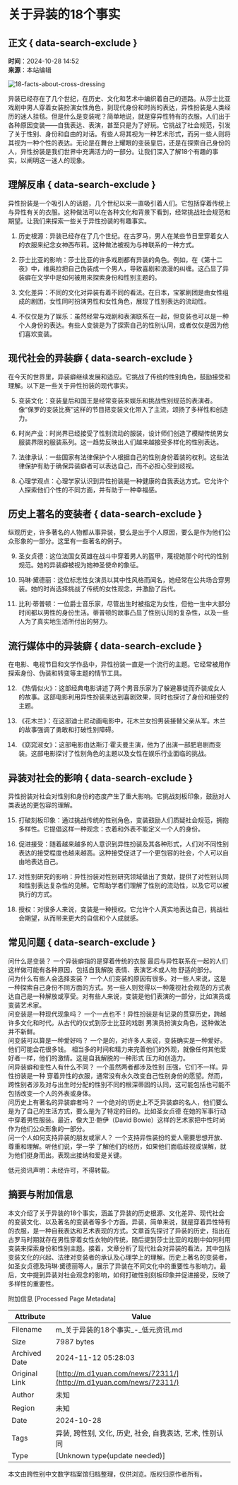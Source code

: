 # 关于异装的18个事实

## 正文 { data-search-exclude }


**时间**：2024-10-28 14:52  
**来源**：本站编辑

![18-facts-about-cross-dressing](http://www.d1yuan.com/file/upload/202410/28/145251131.jpg)

异装已经存在了几个世纪，在历史、文化和艺术中编织着自己的道路。从莎士比亚戏剧中男人穿着女装扮演女性角色，到现代身份和时尚的表达，异性扮装是人类经历的迷人挂毯。但是什么是变装呢？简单地说，就是穿异性特有的衣服。人们出于各种原因变装——自我表达、表演，甚至只是为了好玩。它挑战了社会规范，引发了关于性别、身份和自由的对话。有些人将其视为一种艺术形式，而另一些人则将其视为一种个性的表达。无论是在舞台上耀眼的变装皇后，还是在探索自己身份的人，异性扮装是我们世界中充满活力的一部分。让我们深入了解18个有趣的事实，以阐明这一迷人的现象。

## 理解反串 { data-search-exclude }

异性扮装是一个吸引人的话题，几个世纪以来一直吸引着人们。它包括穿着传统上与异性有关的衣服。这种做法可以在各种文化和背景下看到，经常挑战社会规范和期望。让我们来探索一些关于异性扮装的有趣事实。

1.  历史根源：异装已经存在了几个世纪。在古罗马，男人在某些节日里穿着女人的衣服来纪念女神西布莉。这种做法被视为与神联系的一种方式。
    
2.  莎士比亚的影响：莎士比亚的许多戏剧都有异装的角色。例如，在《第十二夜》中，维奥拉把自己伪装成一个男人，导致喜剧和浪漫的纠缠。这凸显了异装癖在文学中是如何被用来探索身份和性别主题的。
    
3.  文化差异：不同的文化对异装有着不同的看法。在日本，宝冢剧团是由女性组成的剧团，女性同时扮演男性和女性角色，展现了性别表达的流动性。
    
4.  不仅仅是为了娱乐：虽然经常与戏剧和表演联系在一起，但变装也可以是一种个人身份的表达。有些人变装是为了探索自己的性别认同，或者仅仅是因为他们喜欢变装。
    

## 现代社会的异装癖 { data-search-exclude }

在今天的世界里，异装癖继续发展和适应。它挑战了传统的性别角色，鼓励接受和理解。以下是一些关于异性扮装的现代事实。

5.  变装文化：变装皇后和国王是经常变装来娱乐和挑战性别规范的表演者。像“保罗的变装比赛”这样的节目把变装文化带入了主流，颂扬了多样性和创造力。
    
6.  时尚产业：时尚界已经接受了性别流动的服装，设计师们创造了模糊传统男女服装界限的服装系列。这一趋势反映出人们越来越接受多样化的性别表达。
    
7.  法律承认：一些国家有法律保护个人根据自己的性别身份着装的权利。这些法律保护有助于确保异装癖者可以表达自己，而不必担心受到歧视。
    
8.  心理学观点：心理学家认识到异性扮装是一种健康的自我表达方式。它允许个人探索他们个性的不同方面，并有助于一种幸福感。
    

## 历史上著名的变装者 { data-search-exclude }

纵观历史，许多著名的人物都从事异装，要么是出于个人原因，要么是作为他们公众形象的一部分。这里有一些著名的例子。

9.  圣女贞德：这位法国女英雄在战斗中穿着男人的盔甲，蔑视她那个时代的性别规范。她的异装癖被视为她神圣使命的象征。
    
10.  玛琳·黛德丽：这位标志性女演员以其中性风格而闻名，她经常在公共场合穿男装。她的时尚选择挑战了传统的女性观念，并激励了后代。
    
11.  比利·蒂普顿：一位爵士音乐家，尽管出生时被指定为女性，但他一生中大部分时间都以男性的身份生活。蒂普顿的故事凸显了性别认同的复杂性，以及一些人为了真实地生活所付出的努力。
    

## 流行媒体中的异装癖 { data-search-exclude }

在电影、电视节目和文学作品中，异性扮装一直是一个流行的主题。它经常被用作探索身份、伪装和转变等主题的情节工具。

12.  《热情似火》：这部经典电影讲述了两个男音乐家为了躲避暴徒而乔装成女人的故事。这部电影利用异性扮装来达到喜剧效果，同时也探讨了身份和接受的主题。
    
13.  《花木兰》：在这部迪士尼动画电影中，花木兰女扮男装接替父亲从军。木兰的故事强调了勇敢和打破性别障碍。
    
14.  《窈窕淑女》：这部电影由达斯汀·霍夫曼主演，他为了出演一部肥皂剧而变装。这部电影探讨了性别角色的主题以及女性在娱乐行业面临的挑战。
    

## 异装对社会的影响 { data-search-exclude }

异性扮装对社会对性别和身份的态度产生了重大影响。它挑战刻板印象，鼓励对人类表达的更包容的理解。

15.  打破刻板印象：通过挑战传统的性别角色，变装鼓励人们质疑社会规范，拥抱多样性。它提倡这样一种观念：衣着和外表不能定义一个人的身份。
    
16.  促进接受：随着越来越多的人意识到异性扮装及其各种形式，人们对不同性别表达的接受程度也越来越高。这种接受促进了一个更包容的社会，个人可以自由地表达自己。
    
17.  对性别研究的影响：异性扮装对性别研究领域做出了贡献，提供了对性别认同和性别表达复杂性的见解。它帮助学者们理解了性别的流动性，以及它可以被执行的方式。
    
18.  授权：对很多人来说，变装是一种授权。它允许个人真实地表达自己，挑战社会期望，从而带来更大的自信和个人成就感。
    

## **常见问题** { data-search-exclude }

问什么是变装？ 一个异装癖指的是穿着传统的衣服 最后与异性联系在一起的人们这样做可能有各种原因，包括自我解脱 表情、表演艺术或人物 舒适的部分。  
问为什么有些人会选择变装？ 一个人们变装的原因有很多。对一些人来说，这是一种探索自己身份不同方面的方式。另一些人则觉得以一种蔑视社会规范的方式表达自己是一种解放或享受。对有些人来说，变装是他们表演的一部分，比如演员或变装艺术家。  
问变装是一种现代现象吗？ 一个一点也不！异性扮装是有记录的贯穿历史，跨越许多文化和时代。从古代的仪式到莎士比亚的戏剧 男演员扮演女角色，这种做法并不新鲜。  
问变装可以算是一种爱好吗？ 一个是的，对许多人来说，变装确实是一种爱好。他们可能会花很多钱。 相当多的时间和精力来完善他们的外观，就像任何其他爱好者一样，他们的激情。这是自我解脱的一种形式 压力和创造力。  
问异装癖和变性人有什么不同？ 一个虽然两者都涉及性别 压强，它们不一样。异性扮装是一种 穿着异性的衣服，通常没有永久改变自己性别身份的愿望。然而，跨性别者涉及对与出生时分配的性别不同的根深蒂固的认同，这可能包括也可能不包括改变一个人的外表或身体。  
问历史上有著名的异装癖者吗？ 一个绝对的!历史上不乏异装癖的名人，他们要么是为了自己的生活方式，要么是为了特定的目的。比如圣女贞德 在她的军事行动中穿着男性服装。最近，像大卫·鲍伊（David Bowie）这样的艺术家把中性时尚作为他们公众形象的一部分。  
问一个人如何支持异装的朋友或家人？ 一个支持异性装扮的爱人需要思想开放、尊重和理解。听他们说，学一学 了解他们的经历，如果他们面临歧视或误解，就为他们挺身而出。表现出接纳和爱是关键。

低元资讯声明：未经许可，不得转载。

## 摘要与附加信息

<!-- tcd_abstract -->
本文介绍了关于异装的18个事实，涵盖了异装的历史根源、文化差异、现代社会的变装文化、以及著名的变装者等多个方面。异装，简单来说，就是穿着异性特有的衣服，是一种自我表达和艺术表现的方式。文章首先探讨了异装的历史，指出在古罗马时期就存在男性穿着女性衣物的传统，随后提到莎士比亚的戏剧中如何利用变装来探索身份和性别主题。接着，文章分析了现代社会对异装的看法，其中包括变装文化的兴起、法律对变装者的承认及心理学上的理解。历史上著名的变装者，如圣女贞德及玛琳·黛德丽等人，展示了异装在不同文化中的重要性与影响力。最后，文中提到异装对社会观念的影响，如何打破性别刻板印象并促进接受，反映了多样性的重要性。
<!-- tcd_abstract_end -->

附加信息 [Processed Page Metadata]

| Attribute       | Value                                  |
|-----------------|----------------------------------------|
| Filename        | m_关于异装的18个事实_-_低元资讯.md                             |
| Size            | 7987 bytes                           |
| Archived Date   | 2024-11-12 05:28:03                             |
| Original Link   | [http://m.d1yuan.com/news/72311/](http://m.d1yuan.com/news/72311/)                       |
| Author          | 未知                               |
| Region          | 未知                               |
| Date            | 2024-10-28                                 |
| Tags            | 异装, 跨性别, 文化, 历史, 社会, 自我表达, 艺术, 性别认同                                 |
| Type            | [Unknown type(update needed)]                                 |
<!-- tcd_table_end -->

本文由跨性别中文数字档案馆归档整理，仅供浏览。版权归原作者所有。
